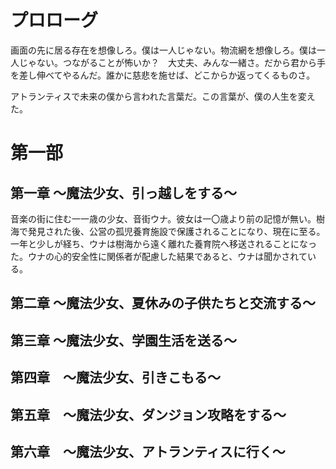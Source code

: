 # プロローグ
画面の先に居る存在を想像しろ。僕は一人じゃない。物流網を想像しろ。僕は一人じゃない。つながることが怖いか？　大丈夫、みんな一緒さ。だから君から手を差し伸べてやるんだ。誰かに慈悲を施せば、どこからか返ってくるものさ。

アトランティスで未来の僕から言われた言葉だ。この言葉が、僕の人生を変えた。

# 第一部
## 第一章  ～魔法少女、引っ越しをする～
音楽の街に住む一一歳の少女、音街ウナ。彼女は一〇歳より前の記憶が無い。樹海で発見された後、公営の孤児養育施設で保護されることになり、現在に至る。一年と少しが経ち、ウナは樹海から遠く離れた養育院へ移送されることになった。ウナの心的安全性に関係者が配慮した結果であると、ウナは聞かされている。<br>

## 第二章  ～魔法少女、夏休みの子供たちと交流する～

## 第三章  ～魔法少女、学園生活を送る～

## 第四章　～魔法少女、引きこもる～

## 第五章　～魔法少女、ダンジョン攻略をする～

## 第六章　～魔法少女、アトランティスに行く～
